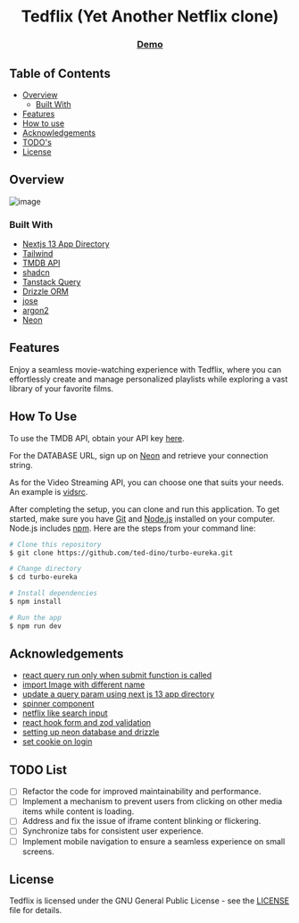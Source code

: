 <h1 align="center">Tedflix (Yet Another Netflix clone)</h1>


<div align="center">
  <h3>
    <a href="https://tedflixx.netlify.app/">
      Demo
    </a>
  </h3>
</div>

## Table of Contents

- [Overview](#overview)
  - [Built With](#built-with)
- [Features](#features)
- [How to use](#how-to-use)
- [Acknowledgements](#acknowledgements)
- [TODO's](#todo-list)
- [License](#license)

<!-- OVERVIEW -->

## Overview

![image](https://github.com/ted-dino/turbo-eureka/assets/84649871/a6f96212-c4a9-465e-b4ff-4b01b06c5ab9)


### Built With

<!-- This section should list any major frameworks that you built your project using. Here are a few examples.-->

- [Nextjs 13 App Directory](https://nextjs.org/docs)
- [Tailwind](https://tailwindcss.com/)
- [TMDB API](https://www.themoviedb.org/)
- [shadcn](https://ui.shadcn.com/)
- [Tanstack Query](https://tanstack.com/query/latest/docs/react/overview)
- [Drizzle ORM](https://orm.drizzle.team/)
- [jose](https://github.com/panva/jose)
- [argon2](https://github.com/ranisalt/node-argon2)
- [Neon](https://neon.tech/)

## Features

Enjoy a seamless movie-watching experience with Tedflix, where you can effortlessly create and manage personalized playlists while exploring a vast library of your favorite films.

## How To Use

<!-- For example: -->

To use the TMDB API, obtain your API key [here](https://developer.themoviedb.org/reference/intro/getting-started).

For the DATABASE URL, sign up on [Neon](https://neon.tech/) and retrieve your connection string.

As for the Video Streaming API, you can choose one that suits your needs. An example is [vidsrc](https://vidsrc.me/).

After completing the setup, you can clone and run this application. To get started, make sure you have [Git](https://git-scm.com) and [Node.js](https://nodejs.org/en/download/) installed on your computer. Node.js includes [npm](http://npmjs.com). Here are the steps from your command line:

```bash
# Clone this repository
$ git clone https://github.com/ted-dino/turbo-eureka.git

# Change directory
$ cd turbo-eureka

# Install dependencies
$ npm install

# Run the app
$ npm run dev
```

## Acknowledgements
- [react query run only when submit function is called](https://stackoverflow.com/questions/75592894/react-query-call-only-when-submit-function-is-called)
- [import Image with different name](https://stackoverflow.com/questions/71905267/can-i-import-next-image-with-a-different-name)
- [update a query param using next js 13 app directory](https://github.com/vercel/next.js/discussions/47583)
- [spinner component](https://codepen.io/ahopkins/pen/gPKzqY)
- [netflix like search input](https://codepen.io/lbnt/pen/jOPgrjV)
- [react hook form and zod validation](https://blog.bitsrc.io/react-form-validation-5aa06193bec4)
- [setting up neon database and drizzle](https://www.youtube.com/watch?v=NfVELsEZFsA&t=6592s)
- [set cookie on login](https://github.com/mehmetpekcan/nextjs-13-jwt-auth-example/blob/master/src/app/api/login/route.js)

## TODO List
- [ ] Refactor the code for improved maintainability and performance.
- [ ] Implement a mechanism to prevent users from clicking on other media items while content is loading.
- [ ] Address and fix the issue of iframe content blinking or flickering.
- [ ] Synchronize tabs for consistent user experience.
- [ ] Implement mobile navigation to ensure a seamless experience on small screens.

## License

Tedflix is licensed under the GNU General Public License - see the [LICENSE](https://github.com/ted-dino/turbo-eureka/blob/main/LICENSE) file for details.

